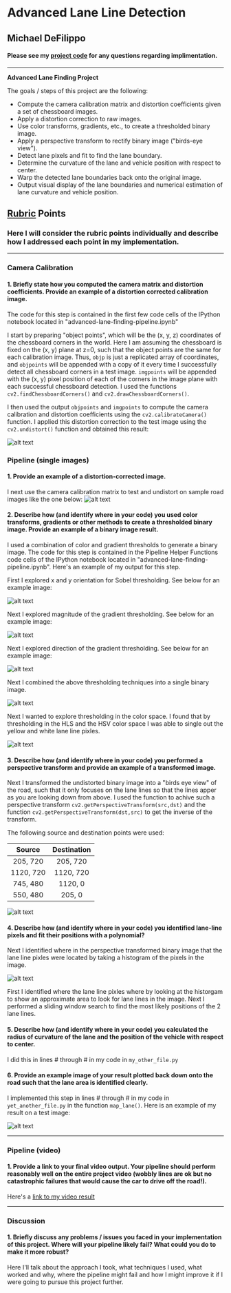 # Advanced Lane Line Detection

## Michael DeFilippo

#### Please see my [project code](https://github.com/mikedef/CarND-Advanced-Lane-Lines/blob/master/advanced-lane-finding-pipeline.ipynb) for any questions regarding implimentation.
---

**Advanced Lane Finding Project**

The goals / steps of this project are the following:

* Compute the camera calibration matrix and distortion coefficients given a set of chessboard images.
* Apply a distortion correction to raw images.
* Use color transforms, gradients, etc., to create a thresholded binary image.
* Apply a perspective transform to rectify binary image ("birds-eye view").
* Detect lane pixels and fit to find the lane boundary.
* Determine the curvature of the lane and vehicle position with respect to center.
* Warp the detected lane boundaries back onto the original image.
* Output visual display of the lane boundaries and numerical estimation of lane curvature and vehicle position.

[//]: # (Image References)

[image1]: ./output_images/orig_distorted_img.png "Undistorted"
[image2]: ./output_images/undistort_road_img_sample.png "Road Transformed"
[image3]: ./output_images/sobel_road_img_harder_sample.png "Sobel Example"
[image4]: ./output_images/mag_road_img_sample.png "Mag Example"
[image5]: ./output_images/dir_road_img_sample_kernel3.png "Dir Example"
[image6]: ./output_images/combined_road_img_sample_.png "Combined Example"
[image7]: ./output_images/combined_color_road_img_sample_.png "Combined with color Example"
[image8]: ./output_images/perspective_transform_road_img_sample_.png "perspective transform Example"
[image9]: ./output_images/histogram_road_img_sample_.png "Hist of lane line pixles"
[image64]: ./examples/example_output.jpg "Output"
[video14]: ./project_video.mp4 "Video"

## [Rubric](https://review.udacity.com/#!/rubrics/571/view) Points

### Here I will consider the rubric points individually and describe how I addressed each point in my implementation.  

---

### Camera Calibration

#### 1. Briefly state how you computed the camera matrix and distortion coefficients. Provide an example of a distortion corrected calibration image.

The code for this step is contained in the first few code cells of the IPython notebook located in "advanced-lane-finding-pipeline.ipynb"  

I start by preparing "object points", which will be the (x, y, z) coordinates of the chessboard corners in the world. Here I am assuming the chessboard is fixed on the (x, y) plane at z=0, such that the object points are the same for each calibration image.  Thus, `objp` is just a replicated array of coordinates, and `objpoints` will be appended with a copy of it every time I successfully detect all chessboard corners in a test image.  `imgpoints` will be appended with the (x, y) pixel position of each of the corners in the image plane with each successful chessboard detection. I used the functions `cv2.findChessboardCorners()` and `cv2.drawChessboardCorners()`.  

I then used the output `objpoints` and `imgpoints` to compute the camera calibration and distortion coefficients using the `cv2.calibrateCamera()` function.  I applied this distortion correction to the test image using the `cv2.undistort()` function and obtained this result: 

![alt text][image1]


### Pipeline (single images)

#### 1. Provide an example of a distortion-corrected image.

I next use the camera calibration matrix to test and undistort on sample road images like the one below: 
![alt text][image2]

#### 2. Describe how (and identify where in your code) you used color transforms, gradients or other methods to create a thresholded binary image.  Provide an example of a binary image result.

I used a combination of color and gradient thresholds to generate a binary image. The code for this step is contained in the Pipeline Helper Functions code cells of the IPython notebook located in "advanced-lane-finding-pipeline.ipynb". Here's an example of my output for this step.

First I explored x and y orientation for Sobel thresholding. See below for an example image:

![alt text][image3]

Next I explored magnitude of the gradient thresholding. See below for an example image:

![alt text][image4]

Next I explored direction of the gradient thresholding. See below for an example image:

![alt text][image5]

Next I combined the above thresholding techniques into a single binary image.

![alt text][image6]

Next I wanted to explore thresholding in the color space. I found that by thresholding in the HLS and the HSV color space I was able to single out the yellow and white lane line pixles. 

![alt text][image7]


#### 3. Describe how (and identify where in your code) you performed a perspective transform and provide an example of a transformed image.

Next I transformed the undistorted binary image into a "birds eye view" of the road, such that it only focuses on the lane lines so that the lines apper as you are looking down from above. I used the function to achive such a perspective transform `cv2.getPerspectiveTransform(src,dst)` and the function `cv2.getPerspectiveTransform(dst,src)`
to get the inverse of the transform.

The following source and destination points were used:

| Source        | Destination   | 
|:-------------:|:-------------:| 
| 205, 720      | 205, 720        | 
| 1120, 720      | 1120, 720      |
| 745, 480     | 1120, 0      |
| 550, 480      | 205, 0        |

![alt text][image8]

#### 4. Describe how (and identify where in your code) you identified lane-line pixels and fit their positions with a polynomial?

Next I identified where in the perspective transformed binary image that the lane line pixles were located by taking a histogram of the pixels in the image. 

![alt text][image9]

First I identified where the lane line pixles where by looking at the historgam to show an approximate area to look for lane lines in the image. Next I performed a sliding window search to find the most likely positions of the 2 lane lines. 

#### 5. Describe how (and identify where in your code) you calculated the radius of curvature of the lane and the position of the vehicle with respect to center.

I did this in lines # through # in my code in `my_other_file.py`

#### 6. Provide an example image of your result plotted back down onto the road such that the lane area is identified clearly.

I implemented this step in lines # through # in my code in `yet_another_file.py` in the function `map_lane()`.  Here is an example of my result on a test image:

![alt text][image6]

---

### Pipeline (video)

#### 1. Provide a link to your final video output.  Your pipeline should perform reasonably well on the entire project video (wobbly lines are ok but no catastrophic failures that would cause the car to drive off the road!).

Here's a [link to my video result](./project_video.mp4)

---

### Discussion

#### 1. Briefly discuss any problems / issues you faced in your implementation of this project.  Where will your pipeline likely fail?  What could you do to make it more robust?

Here I'll talk about the approach I took, what techniques I used, what worked and why, where the pipeline might fail and how I might improve it if I were going to pursue this project further.  
